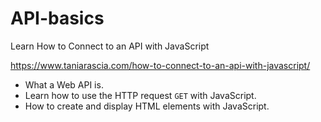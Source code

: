 # API-basics
Learn How to Connect to an API with JavaScript  

https://www.taniarascia.com/how-to-connect-to-an-api-with-javascript/   
  
- What a Web API is.
- Learn how to use the HTTP request `GET` with JavaScript.
- How to create and display HTML elements with JavaScript.
